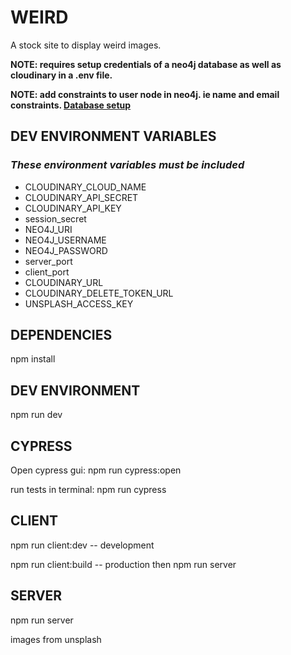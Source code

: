 # WEIRD

A stock site to display weird images.

**NOTE: requires setup credentials of a neo4j database as well as cloudinary in a .env file.**

**NOTE: add constraints to user node in neo4j. ie name and email constraints. [Database setup](./databaseSetup.txt)**

## DEV ENVIRONMENT VARIABLES

### *These environment variables must be included*

* CLOUDINARY_CLOUD_NAME
* CLOUDINARY_API_SECRET
* CLOUDINARY_API_KEY
* session_secret
* NEO4J_URI
* NEO4J_USERNAME
* NEO4J_PASSWORD
* server_port
* client_port
* CLOUDINARY_URL
* CLOUDINARY_DELETE_TOKEN_URL
* UNSPLASH_ACCESS_KEY

## DEPENDENCIES

npm install

## DEV ENVIRONMENT

npm run dev

## CYPRESS

Open cypress gui: npm run cypress:open

run tests in terminal: npm run cypress

## CLIENT

npm run client:dev -- development

npm run client:build -- production then npm run server

## SERVER

npm run server

images from unsplash
